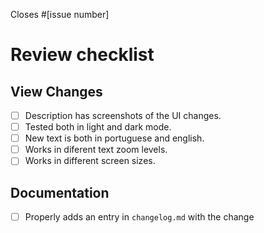 Closes #[issue number]
<!--
Description of the changes proposed in the pull request. 
Include steps to replicate the behavior and screenshots if UI is updated.
If this is release PR select it's template by adding ?template=release_pr_template.md to the url.
-->

# Review checklist

## View Changes

- [ ] Description has screenshots of the UI changes.
- [ ] Tested both in light and dark mode.
- [ ] New text is both in portuguese and english.
- [ ] Works in diferent text zoom levels.
- [ ] Works in different screen sizes. 

## Documentation

- [ ] Properly adds an entry in `changelog.md` with the change
